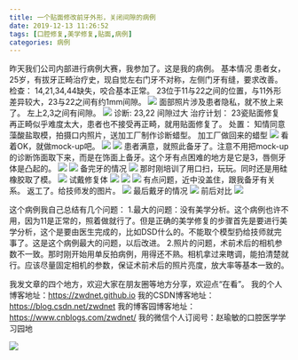 ```yaml
---
title: 一个贴面修改前牙外形，关闭间隙的病例
date: 2019-12-13 11:26:52
tags: [口腔修复,美学修复,贴面,病例]
categories: 病例
---
```

昨天我们公司内部进行病例大赛，我参加了。这是我的病例。
基本情况
患者女，25岁，有拔牙正畸治疗史，现自觉左右门牙不对称，左侧门牙有缝，要求改善。
检查：
14,21,34,44缺失，咬合基本正常。
23位于11与22之间的位置，与11外形差异较大，23与22之间有约1mm间隙。
![](https://zymblog-1258069789.cos.ap-chengdu.myqcloud.com/blog0181-venneCase/01.png)
面部照片涉及患者隐私，就不放上来了。
左上2,3之间有间隙。
![](https://zymblog-1258069789.cos.ap-chengdu.myqcloud.com/blog0181-venneCase/02.png)
诊断:
23,22 间隙过大
治疗计划：
23瓷贴面修复
再正畸似乎难度太大，患者也不接受再正畸，就用贴面修复了。
处置：
知情同意
藻酸盐取模，拍摄口内照片，送加工厂制作诊断蜡型。
加工厂做回来的蜡型
![](https://zymblog-1258069789.cos.ap-chengdu.myqcloud.com/blog0181-venneCase/03.png)
看着OK，就做mock-up吧。
![](https://zymblog-1258069789.cos.ap-chengdu.myqcloud.com/blog0181-venneCase/04.png)
![](https://zymblog-1258069789.cos.ap-chengdu.myqcloud.com/blog0181-venneCase/05.png)
患者满意，就照此备牙了。注意不用把mock-up的诊断饰面取下来，而是在饰面上备牙。这个牙有点困难的地方是它是3，唇侧牙体是凸起的。
![](https://zymblog-1258069789.cos.ap-chengdu.myqcloud.com/blog0181-venneCase/06.png)
![](https://zymblog-1258069789.cos.ap-chengdu.myqcloud.com/blog0181-venneCase/07.png)
备完牙的情况
![](https://zymblog-1258069789.cos.ap-chengdu.myqcloud.com/blog0181-venneCase/08.png)
那时刚培训了用口扫，玩玩。同时还是用硅橡胶取了模。
![](https://zymblog-1258069789.cos.ap-chengdu.myqcloud.com/blog0181-venneCase/09.png)
试戴修复体
![](https://zymblog-1258069789.cos.ap-chengdu.myqcloud.com/blog0181-venneCase/10.png)
![](https://zymblog-1258069789.cos.ap-chengdu.myqcloud.com/blog0181-venneCase/11.png)
![](https://zymblog-1258069789.cos.ap-chengdu.myqcloud.com/blog0181-venneCase/12.png)
有点问题，近中没盖住，跟我备牙有关系。
返工了。给技师发的图片。
![](https://zymblog-1258069789.cos.ap-chengdu.myqcloud.com/blog0181-venneCase/13.png)
最后戴牙的情况
![](https://zymblog-1258069789.cos.ap-chengdu.myqcloud.com/blog0181-venneCase/14.png)
前后对比
![](https://zymblog-1258069789.cos.ap-chengdu.myqcloud.com/blog0181-venneCase/15.png)

这个病例我自己总结有几个问题：
1.最大的问题：没有美学分析。这个病例也许不用，因为11是正常的，照着做就行了。但是正确的美学修复的步骤首先是要进行美学分析，这个是要由医生完成的，比如DSD什么的。不能取个模型扔给技师就完事了。这是这个病例最大的问题，以后改进。
2.照片的问题，术前术后的相机参数不一致。那时刚开始用单反拍病例，用得还不熟。相机拿过来瞎调，能拍清楚就行。应该尽量固定相机的参数，保证术前术后的照片亮度，放大率等基本一致的。

我发文章的四个地方，欢迎大家在朋友圈等地方分享，欢迎点“在看”。
我的个人博客地址：https://zwdnet.github.io
我的CSDN博客地址：https://blog.csdn.net/zwdnet
我的博客园博客地址： https://www.cnblogs.com/zwdnet/
我的微信个人订阅号：赵瑜敏的口腔医学学习园地


![](https://zymblog-1258069789.cos.ap-chengdu.myqcloud.com/other/wx.jpg)
